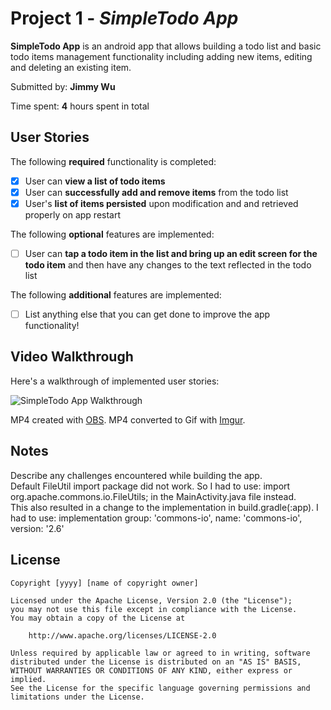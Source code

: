 # Project 1 - *SimpleTodo App*

**SimpleTodo App** is an android app that allows building a todo list and basic todo items management functionality including adding new items, editing and deleting an existing item.

Submitted by: **Jimmy Wu**

Time spent: **4** hours spent in total

## User Stories

The following **required** functionality is completed:

* [x] User can **view a list of todo items**
* [x] User can **successfully add and remove items** from the todo list
* [x] User's **list of items persisted** upon modification and and retrieved properly on app restart

The following **optional** features are implemented:

* [ ] User can **tap a todo item in the list and bring up an edit screen for the todo item** and then have any changes to the text reflected in the todo list

The following **additional** features are implemented:

* [ ] List anything else that you can get done to improve the app functionality!

## Video Walkthrough

Here's a walkthrough of implemented user stories:

<img src='https://raw.githubusercontent.com/Jimmy-2/SimpleTodo/master/SimpleTodo.gif' title='SimpleTodo App Walkthrough' width='' alt='SimpleTodo App Walkthrough' />

MP4 created with [OBS](https://obsproject.com/).
MP4 converted to Gif with [Imgur](https://imgur.com/).

## Notes

Describe any challenges encountered while building the app.  
Default FileUtil import package did not work. So I had to use: import org.apache.commons.io.FileUtils; in the MainActivity.java file instead.   
This also resulted in a change to the implementation in build.gradle(:app). I had to use: implementation group: 'commons-io', name: 'commons-io', version: '2.6'  

## License

    Copyright [yyyy] [name of copyright owner]

    Licensed under the Apache License, Version 2.0 (the "License");
    you may not use this file except in compliance with the License.
    You may obtain a copy of the License at

        http://www.apache.org/licenses/LICENSE-2.0

    Unless required by applicable law or agreed to in writing, software
    distributed under the License is distributed on an "AS IS" BASIS,
    WITHOUT WARRANTIES OR CONDITIONS OF ANY KIND, either express or implied.
    See the License for the specific language governing permissions and
    limitations under the License.

